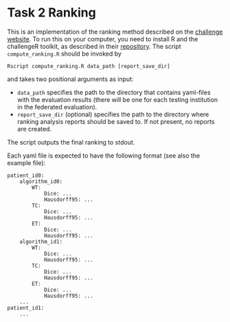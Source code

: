 # Task 2 Ranking

This is an implementation of the ranking method described on the [challenge website](https://fets-ai.github.io/Challenge/participate/#task-2-evaluation-details). To run this on your computer, you need to install R and the challengeR toolkit, as described in their [repository](https://github.com/wiesenfa/challengeR/#installation). The script `compute_ranking.R` should be invoked by
```
Rscript compute_ranking.R data_path [report_save_dir]
```
and takes two positional arguments as input: 
- `data_path` specifies the path to the directory that contains yaml-files with the evaluation results (there will be one for each testing institution in the federated evaluation).
- `report_save_dir` (optional) specifies the path to the directory where ranking analysis reports should be saved to. If not present, no reports are created.

The script outputs the final ranking to stdout.

Each yaml file is expected to have the following format (see also the example file):
```
patient_id0:
    algorithm_id0:
        WT:
            Dice: ...
            Hausdorff95: ...
        TC:
            Dice: ...
            Hausdorff95: ...
        ET:
            Dice: ...
            Hausdorff95: ...
    algorithm_id1:
        WT:
            Dice: ...
            Hausdorff95: ...
        TC:
            Dice: ...
            Hausdorff95: ...
        ET:
            Dice: ...
            Hausdorff95: ...
    ...
patient_id1:
    ...
```

